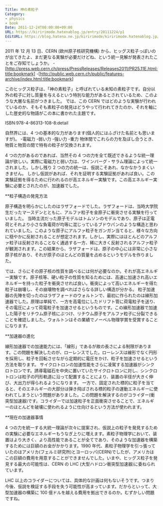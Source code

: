 ```yaml
---
Title: 神の素粒子
Category:
- physics
- book
Date: 2011-12-24T00:00:00+09:00
URL: https://kiririmode.hatenablog.jp/entry/20111224/p1
EditURL: https://blog.hatena.ne.jp/kiririmode/kiririmode.hatenablog.jp/atom/entry/8454420450078210747
---
```



2011 年 12 月 13 日、CERN (欧州原子核研究機構) から、ヒッグス粒子っぽいのが出てきたよ、まだ更なる実験が必要だけどね、という統一見解が発表されたことをご存知でしょうか。
-[http://press.web.cern.ch/press/PressReleases/Releases2011/PR25.11E.html:title:bookmark]
-[http://public.web.cern.ch/public/features-archive/index.html:title:bookmark]

このヒッグス粒子は、「神の素粒子」と呼ばれている未知の素粒子です。自分以外の粒子に対し質量を与えるという特別な能力があるとされているため、このような大層な名前がつきました。
では、この CERN ではどのような実験が行われているのか、そもそも素粒子の発見はどうやって行われてきたのか、それを軸にした歴史的な物語がこの本に書かれた主題です。

ISBN:978-4-86313-108-8:detail

自然界には、4 つの基本的な力があります(個人的にはふざけた名前とも思いますが)。
-電磁力
-弱い力
-強い力
-重力
物体間でこれらの力を及ぼし合うとき、物質と物質の間で特有の粒子が交換されます。

4 つの力があるのであれば、当然その 4 つの力を全て既述できるような統一理論が欲しい。実際に電磁力と弱い力は、ワインバーグ・サラム理論によって統一されました。しかし残り 2 つの力の統一は、仮説こそあれ、なかなかうまくいきません。
しかし仮説があれば、それを証明する実験証拠があれば良い。この実験証拠を得るために行われるのが高エネルギー実験です。この高エネルギー実験に必要とされたのが、加速器でした。

**粒子構造の発見方法

原子構造を明らかにしたのはラザフォードでした。ラザフォードは、当時大学院生だったマースデンとともに、アルファ粒子を金原子に衝突させる実験を行っていました。
当時主流だった原子モデルはトムソンのモデルであり、原子は正電荷とそれより小さな負電荷が均等に混じっているブドウパンのような構造と思われていました。このような原子にアルファ粒子をガンガン当てると、様々な方向に穏やかに反射されることが想定されます。しかし、実際にはほとんどのアルファ粒子は反射されることなく通過する一方、稀に大きく反射されるアルファ粒子が観測されます。この結果から、ラザフォードは、原子の中心には非常に小さな原子核があり、それが原子のほとんどの質量を占めるというモデルを作りました。

では、さらにその原子核の性質を調べるには何が必要なのか。それが高エネルギー実験です。原子核等、硬い粒子の性質を知るためには、高速に加速され高いエネルギーを持った粒子を衝突させれば良い。衝突によって高いエネルギーを得た粒子は崩壊し、その崩壊物を調べればさらなる詳しい構造が分かる。
粒子加速器の先陣を切ったのはラザフォードのウォルトンで、最初に作られたのは線形加速器でした。原理は単純で、一方を高電位にしたドリフト管に荷電粒子を送り、その電圧によって荷電粒子を加速させるというものです。この線形加速器で加速した陽子をリチウム原子核にぶつけ、リチウム原子をアルファ粒子に分裂できることを確認しました。ウォルトンはその業績でノーベル物理学賞を受賞することになります。

**加速器の進化

線形加速器での加速能力には、「線形」であるが故の長さによる制限があります。この問題を解決したのが、ローレンスでした。ローレンスは線形でなく円形を採用し、粒子を回転させながら定期的に電圧をかけ、粒子を加速させるという方法を取ります。
サイクロトロンの加速性能をさらに凌駕する加速器がシンクロトロンです。誘導電磁石を中央に置いていたサイクロトロンに対し、シンクロトロンは粒子の円形軌道に沿って配置することにより、装置の半径が大きく伸び、大出力が得られるようになります。
一方で、固定された標的に粒子を当てると、そのエネルギーの大部分は弾き飛ばされる標的粒子の運動エネルギーに使われてしまうという問題がありました。この問題を解決するのがコライダー(衝突型加速器)です。コライダーでは加速粒子を正面衝突させることで、エネルギーのほとんどを破壊に使われるように仕向けるという方法が使われます。

**現在の加速器事情

4 つの力を統一する大統一理論が次々に提案され、仮説上の粒子を発見するための実験に必要なエネルギーもうなぎ上りに増えます。素粒子物理学において、装置はより大きく、より高性能であることが全てであり、そのような加速器を構築するためには巨額のお金がかかります。1990 年代、素粒子物理学を引っ張っていたのはアメリカ(フェルミ研究所)とヨーロッパ(CERN)でしたが、アメリカはこの巨額の費用を用意することができませんでした。いまや、ヒッグス粒子を発見する最大の可能性は、CERN の LHC (大型ハドロン衝突型加速器)に委ねられています。

LHC 以上のコライダーについては、具体的な計画は何もないそうです。つまり今後、仮説を検証する手段を失う可能性が高まっています。だからといって、大型加速器の構築に 100 億ドルを越える費用を拠出できるのか。むずかしい問題ですね。
